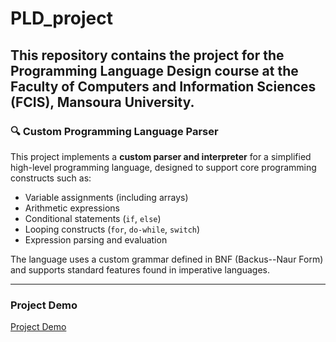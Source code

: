 # PLD_project
This repository contains the project for the Programming Language Design course at the Faculty of Computers and Information Sciences (FCIS), Mansoura University.
---

### 🔍 Custom Programming Language Parser 

This project implements a **custom parser and interpreter** for a simplified high-level programming language, designed to support core programming constructs such as:

-   Variable assignments (including arrays)
-   Arithmetic expressions
-   Conditional statements (`if`, `else`)
-   Looping constructs (`for`, `do-while`, `switch`)
-   Expression parsing and evaluation

The language uses a custom grammar defined in BNF (Backus--Naur Form) and supports standard features found in imperative languages.

---

### Project Demo
[Project Demo](https://drive.google.com/drive/folders/1svQemo1raWFFYEsxzXoq0OIyE0r_0tJt?usp=sharing)
